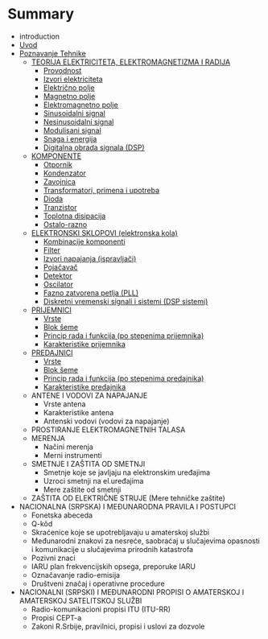 # Summary

* introduction
* [Uvod](uvod.md)
* [Poznavanje Tehnike](Poznavanje_Tehnike.md)
   * [TEORIJA ELEKTRICITETA, ELEKTROMAGNETIZMA I RADIJA](teorija_elektriciteta,_elektromagnetizma_i_radija.md)
       * [Provodnost](provodnost.md)
       * [Izvori elektriciteta](izvori_elektriciteta.md)
       * [Električno polje](elektricno_polje.md)
       * [Magnetno polje](magnetno_polje.md)
       * [Elektromagnetno polje](elektromagnetno_polje.md)
       * [Sinusoidalni signal](sinusoidalni_signal.md)
       * [Nesinusoidalni signal](nesinusoidalni_signal.md)
       * [Modulisani signal](modulisani_signal.md)
       * [Snaga i energija](snaga_i_energija.md)
       * [Digitalna obrada signala (DSP)](digitalna_obrada_signala_dsp.md)
   * [KOMPONENTE](komponente.md)
       * [Otpornik](otpornik.md)
       * [Kondenzator](kondenzator.md)
       * [Zavojnica](zavojnica.md)
       * [Transformatori, primena i upotreba](transformatori,_primena_i_upotreba.md)
       * [Dioda](dioda.md)
       * [Tranzistor](tranzistor.md)
       * [Toplotna disipacija](toplotna_disipacija.md)
       * [Ostalo-razno](ostalo-razno.md)
   * [ELEKTRONSKI SKLOPOVI (elektronska kola)](elektronski_sklopovi_elektronska_kola.md)
       * [Kombinacije komponenti](kombinacije_komponenti.md)
       * [Filter](filter.md)
       * [Izvori napajanja (ispravljači)](izvori_napajanja_ispravljaci.md)
       * [Pojačavač](pojacavac.md)
       * [Detektor](detektor.md)
       * [Oscilator](oscilator.md)
       * [Fazno zatvorena petlja (PLL)](fazno_zatvorena_petlja_pll.md)
       * [Diskretni vremenski signali i sistemi (DSP sistemi)](diskretni_vremenski_signali_i_sistemi_dsp_sistemi.md)
   * [PRIJEMNICI](prijemnici.md)
       * [Vrste](vrste_prijemnika.md)
       * [Blok šeme](blok_seme_prijemnika.md)
       * [Princip rada i funkcija (po stepenima prijemnika)](princip_rada_i_funkcija_po_stepenima_prijemnika.md)
       * [Karakteristike prijemnika](karakteristike_prijemnika.md)
   * [PREDAJNICI](predajnici.md)
       * [Vrste](vrste_predajnika.md)
       * [Blok šeme](blok_seme.md)
       * [Princip rada i funkcija (po stepenima predajnika)](princip_rada_i_funkcija_po_stepenima_predajnika.md)
       * [Karakteristike predajnika](karakteristike_predajnika.md)
   * ANTENE I VODOVI ZA NAPAJANJE
       * Vrste antena
       * Karakteristike antena
       * Antenski vodovi (vodovi za napajanje)
   * PROSTIRANJE ELEKTROMAGNETNIH TALASA
   * MERENJA
       * Načini merenja
       * Merni instrumenti
   * SMETNJE I ZAŠTITA OD SMETNJI
       * Smetnje koje se javljaju na elektronskim uređajima
       * Uzroci smetnji na el.uređajima
       * Mere zaštite od smetnji
   * ZAŠTITA OD ELEKTRIČNE STRUJE (Mere tehničke zaštite)
* NACIONALNA (SRPSKA) I MEĐUNARODNA PRAVILA I POSTUPCI
   * Fonetska abeceda
   * Q-kôd
   * Skraćenice koje se upotrebljavaju u amaterskoj službi
   * Međunarodni znakovi za nesreće, saobraćaj u slučajevima opasnosti i komunikacije u slučajevima prirodnih katastrofa
   * Pozivni znaci
   * IARU plan frekvencijskih opsega, preporuke IARU
   * Označavanje radio-emisija
   * Društveni značaj i operativne procedure
* NACIONALNI (SRPSKI) I MEĐUNARODNI PROPISI O AMATERSKOJ I AMATERSKOJ SATELITSKOJ SLUŽBI
   * Radio-komunikacioni propisi ITU (ITU-RR)
   * Propisi CEPT-a
   * Zakoni R.Srbije, pravilnici, propisi i uslovi za dozvole

